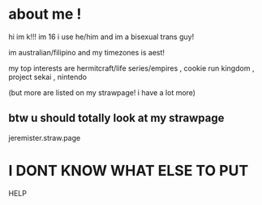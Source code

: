 # about me !
<p> hi im k!!! im 16 i use he/him and im a bisexual trans guy! </p>
</p> im australian/filipino and my timezones is aest! </p>
<p> my top interests are hermitcraft/life series/empires , cookie run kingdom , project sekai , nintendo </p>
<p> (but more are listed on my strawpage! i have a lot more) </p>

## btw u should totally look at my strawpage
jeremister.straw.page

# I DONT KNOW WHAT ELSE TO PUT
HELP
